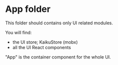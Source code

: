 # App folder

This folder should contains only UI related modules.

You will find:
- the UI store; KaikuStore (mobx)
- all the UI React components

"App" is the container component for the whole UI.
